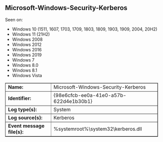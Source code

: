 ## Microsoft-Windows-Security-Kerberos

Seen on:
* Windows 10 (1511, 1607, 1703, 1709, 1803, 1809, 1903, 1909, 2004, 20H2)
* Windows 11 (21H2)
* Windows 2008
* Windows 2012
* Windows 2016
* Windows 2019
* Windows 7
* Windows 8.0
* Windows 8.1
* Windows Vista

<table border="1" class="docutils">
  <tbody>
    <tr>
      <td><b>Name:</b></td>
      <td>Microsoft-Windows-Security-Kerberos</td>
    </tr>
    <tr>
      <td><b>Identifier:</b></td>
      <td>{98e6cfcb-ee0a-41e0-a57b-622d4e1b30b1}</td>
    </tr>
    <tr>
      <td><b>Log type(s):</b></td>
      <td>System</td>
    </tr>
    <tr>
      <td><b>Log source(s):</b></td>
      <td>Kerberos</td>
    </tr>
    <tr>
      <td><b>Event message file(s):</b></td>
      <td>%systemroot%\system32\kerberos.dll</td>
    </tr>
  </tbody>
</table>

&nbsp;

